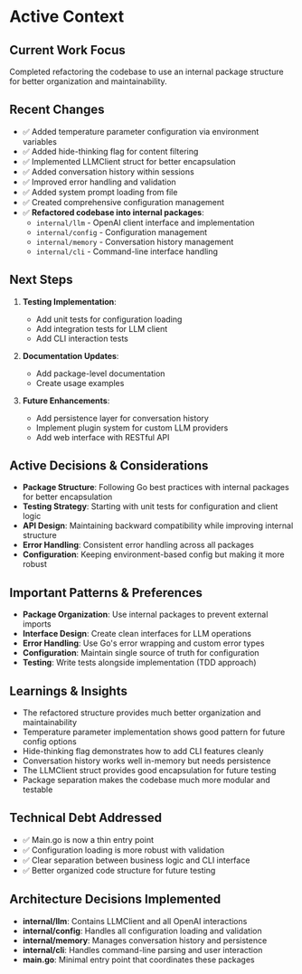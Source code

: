 # Active Context

## Current Work Focus
Completed refactoring the codebase to use an internal package structure for better organization and maintainability.

## Recent Changes
- ✅ Added temperature parameter configuration via environment variables
- ✅ Added hide-thinking flag for content filtering
- ✅ Implemented LLMClient struct for better encapsulation
- ✅ Added conversation history within sessions
- ✅ Improved error handling and validation
- ✅ Added system prompt loading from file
- ✅ Created comprehensive configuration management
- ✅ **Refactored codebase into internal packages**:
  - `internal/llm` - OpenAI client interface and implementation
  - `internal/config` - Configuration management
  - `internal/memory` - Conversation history management
  - `internal/cli` - Command-line interface handling

## Next Steps
1. **Testing Implementation**:
   - Add unit tests for configuration loading
   - Add integration tests for LLM client
   - Add CLI interaction tests

2. **Documentation Updates**:
   - Add package-level documentation
   - Create usage examples

3. **Future Enhancements**:
   - Add persistence layer for conversation history
   - Implement plugin system for custom LLM providers
   - Add web interface with RESTful API

## Active Decisions & Considerations
- **Package Structure**: Following Go best practices with internal packages for better encapsulation
- **Testing Strategy**: Starting with unit tests for configuration and client logic
- **API Design**: Maintaining backward compatibility while improving internal structure
- **Error Handling**: Consistent error handling across all packages
- **Configuration**: Keeping environment-based config but making it more robust

## Important Patterns & Preferences
- **Package Organization**: Use internal packages to prevent external imports
- **Interface Design**: Create clean interfaces for LLM operations
- **Error Handling**: Use Go's error wrapping and custom error types
- **Configuration**: Maintain single source of truth for configuration
- **Testing**: Write tests alongside implementation (TDD approach)

## Learnings & Insights
- The refactored structure provides much better organization and maintainability
- Temperature parameter implementation shows good pattern for future config options
- Hide-thinking flag demonstrates how to add CLI features cleanly
- Conversation history works well in-memory but needs persistence
- The LLMClient struct provides good encapsulation for future testing
- Package separation makes the codebase much more modular and testable

## Technical Debt Addressed
- ✅ Main.go is now a thin entry point
- ✅ Configuration loading is more robust with validation
- ✅ Clear separation between business logic and CLI interface
- ✅ Better organized code structure for future testing

## Architecture Decisions Implemented
- **internal/llm**: Contains LLMClient and all OpenAI interactions
- **internal/config**: Handles all configuration loading and validation
- **internal/memory**: Manages conversation history and persistence
- **internal/cli**: Handles command-line parsing and user interaction
- **main.go**: Minimal entry point that coordinates these packages
